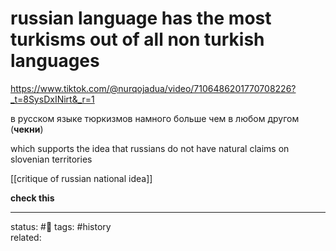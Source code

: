 # russian language has the most turkisms out of all non turkish languages
https://www.tiktok.com/@nurqojadua/video/7106486201770708226?_t=8SysDxINirt&_r=1

в русском языке тюркизмов намного больше чем в любом другом (**чекни**)

which supports the idea that russians do not have natural claims on slovenian territories

[[critique of russian national idea]]


**check this**

--- 
status: #🌱
tags: #history  
related: 